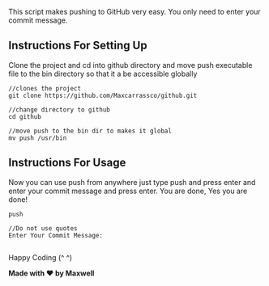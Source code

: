 This script makes pushing to GitHub very easy.
You only need to enter your commit message.


## Instructions For Setting Up

Clone the project and cd into github directory and move
push executable file to the bin directory so
that it a be accessible globally

```
//clones the project
git clone https://github.com/Maxcarrassco/github.git

//change directory to github
cd github

//move push to the bin dir to makes it global
mv push /usr/bin

```

## Instructions For Usage

Now you can use push from anywhere just type
push and press enter and enter your commit message
and press enter. You are done, Yes you are done!


```
push

//Do not use quotes
Enter Your Commit Message: 


```

Happy Coding (^ ^)

**Made with ❤️ by Maxwell**
